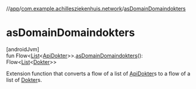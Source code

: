 //[app](../../index.md)/[com.example.achillesziekenhuis.network](index.md)/[asDomainDomaindokters](as-domain-domaindokters.md)

# asDomainDomaindokters

[androidJvm]\
fun Flow&lt;[List](https://kotlinlang.org/api/latest/jvm/stdlib/kotlin.collections/-list/index.html)&lt;[ApiDokter](-api-dokter/index.md)&gt;&gt;.[asDomainDomaindokters](as-domain-domaindokters.md)(): Flow&lt;[List](https://kotlinlang.org/api/latest/jvm/stdlib/kotlin.collections/-list/index.html)&lt;[Dokter](../com.example.achillesziekenhuis.model/-dokter/index.md)&gt;&gt;

Extension function that converts a flow of a list of [ApiDokter](-api-dokter/index.md)s to a flow of a list of [Dokter](../com.example.achillesziekenhuis.model/-dokter/index.md)s.
